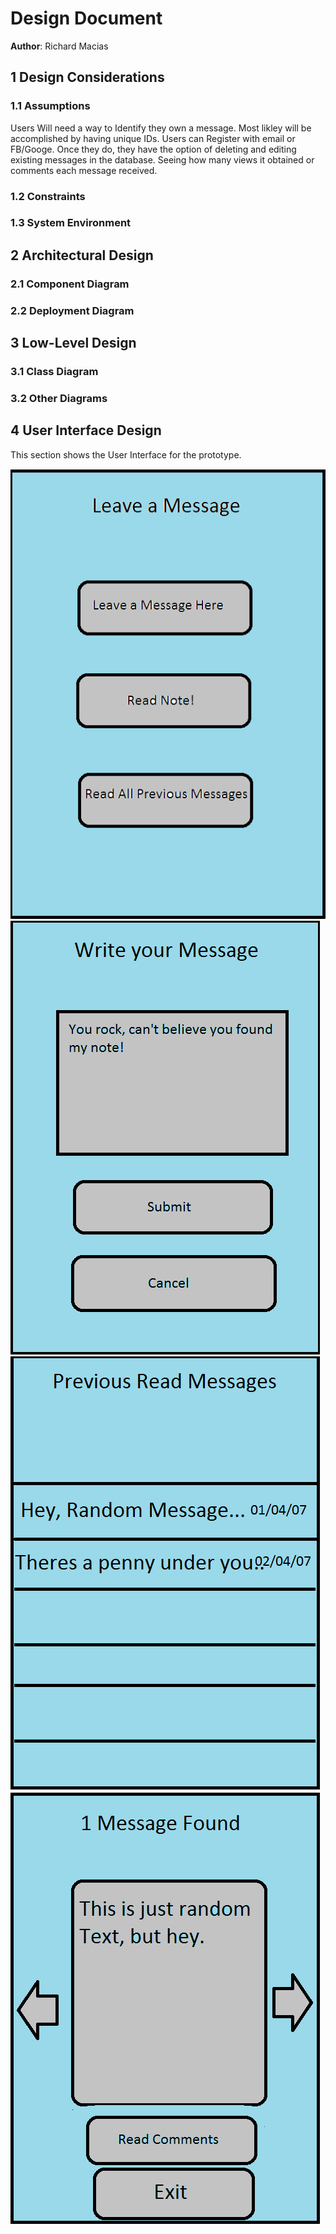 # Design Document

**Author**: Richard Macias

## 1 Design Considerations
### 1.1 Assumptions
Users Will need a way to Identify they own a message. Most likley will be accomplished by having unique IDs. Users can Register with email or FB/Googe. Once they do, they have the option of deleting and editing existing messages in the database. Seeing how many views it obtained or comments each message received.

### 1.2 Constraints

### 1.3 System Environment


## 2 Architectural Design
### 2.1 Component Diagram


### 2.2 Deployment Diagram

## 3 Low-Level Design

### 3.1 Class Diagram


### 3.2 Other Diagrams

## 4 User Interface Design
This section shows the User Interface for the prototype.

![alt MainScreen](https://github.com/Rmacias91/letterAndroidApp/blob/master/Docs/Images/WelcomeScreen.png)
![alt WriteMessage](https://github.com/Rmacias91/letterAndroidApp/blob/master/Docs/Images/WriteMessageScreen.png)
![alt WriteMessage](https://github.com/Rmacias91/letterAndroidApp/blob/master/Docs/Images/PrevReadMessages.png)
![alt WriteMessage](https://github.com/Rmacias91/letterAndroidApp/blob/master/Docs/Images/ReadMessage.png)
